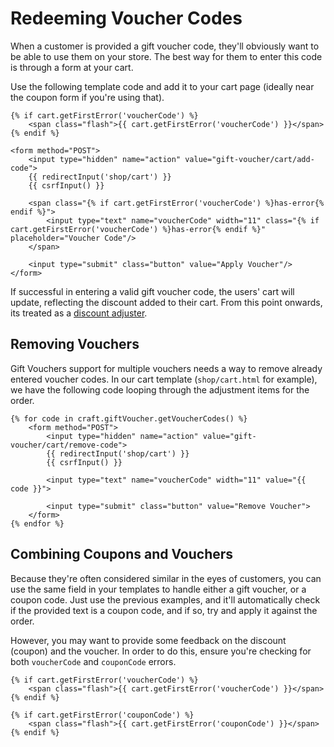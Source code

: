 # Redeeming Voucher Codes
When a customer is provided a gift voucher code, they'll obviously want to be able to use them on your store. The best way for them to enter this code is through a form at your cart.

Use the following template code and add it to your cart page (ideally near the coupon form if you're using that).

```twig
{% if cart.getFirstError('voucherCode') %}
    <span class="flash">{{ cart.getFirstError('voucherCode') }}</span>
{% endif %}

<form method="POST">
    <input type="hidden" name="action" value="gift-voucher/cart/add-code">
    {{ redirectInput('shop/cart') }}
    {{ csrfInput() }}

    <span class="{% if cart.getFirstError('voucherCode') %}has-error{% endif %}">
        <input type="text" name="voucherCode" width="11" class="{% if cart.getFirstError('voucherCode') %}has-error{% endif %}" placeholder="Voucher Code"/>
    </span>

    <input type="submit" class="button" value="Apply Voucher"/>
</form>
```

If successful in entering a valid gift voucher code, the users' cart will update, reflecting the discount added to their cart. From this point onwards, its treated as a [discount adjuster](https://docs.craftcms.com/commerce/v2/adjusters.html).

## Removing Vouchers
Gift Vouchers support for multiple vouchers needs a way to remove already entered voucher codes. In our cart template (`shop/cart.html` for example), we have the following code looping through the adjustment items for the order.

```twig
{% for code in craft.giftVoucher.getVoucherCodes() %}
    <form method="POST">
        <input type="hidden" name="action" value="gift-voucher/cart/remove-code">
        {{ redirectInput('shop/cart') }}
        {{ csrfInput() }}
        
        <input type="text" name="voucherCode" width="11" value="{{ code }}">

        <input type="submit" class="button" value="Remove Voucher">
    </form>
{% endfor %}
```

## Combining Coupons and Vouchers
Because they're often considered similar in the eyes of customers, you can use the same field in your templates to handle either a gift voucher, or a coupon code. Just use the previous examples, and it'll automatically check if the provided text is a coupon code, and if so, try and apply it against the order.

However, you may want to provide some feedback on the discount (coupon) and the voucher. In order to do this, ensure you're checking for both `voucherCode` and `couponCode` errors.

```twig
{% if cart.getFirstError('voucherCode') %}
    <span class="flash">{{ cart.getFirstError('voucherCode') }}</span>
{% endif %}

{% if cart.getFirstError('couponCode') %}
    <span class="flash">{{ cart.getFirstError('couponCode') }}</span>
{% endif %}
```
